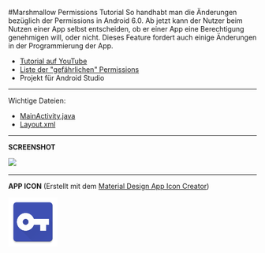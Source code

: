 #Marshmallow Permissions Tutorial
So handhabt man die Änderungen bezüglich der Permissions in Android 6.0. Ab jetzt kann der Nutzer beim Nutzen einer App selbst entscheiden, ob er einer App eine Berechtigung genehmigen will, oder nicht. Dieses Feature fordert auch einige Änderungen in der Programmierung der App.

- <a href="https://youtu.be/nb4xP2v_rEo" target="_blank" >Tutorial auf YouTube</a>
- <a href="http://developer.android.com/guide/topics/security/permissions.html#permission-groups">Liste der "gefährlichen" Permissions</a>
- Projekt für Android Studio

---

Wichtige Dateien: 
- [MainActivity.java](PermissionsMarshmallowTutorial/app/src/main/java/de/derandroidpro/permissions_marshmallow_tutorial/MainActivity.java)
- [Layout.xml](/app/src/main/res/layout/activity_main.xml)

---

<b>SCREENSHOT</b>

<img src="https://dl.dropboxusercontent.com/s/raoenf6lw85hqh1/Screenshot_20160117-203639_framed.png" height="600px" />

---

<b>APP ICON</b> (Erstellt mit dem <a href="http://romannurik.github.io/AndroidAssetStudio/icons-launcher.html" target="_blank" >Material Design App Icon Creator</a>)

<img src="/app/src/main/res/mipmap-xxxhdpi/ic_launcher.png" height="100px" />
